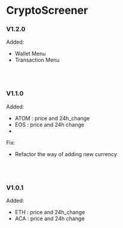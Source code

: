 # CryptoScreener

<h3>V1.2.0</h3>

Added:
  + Wallet Menu
  + Transaction Menu  

<br><br>
<h3>V1.1.0</h3>

Added:
  + ATOM : price and 24h_change
  + EOS : price and 24h change
  + 
Fix:
  + Refactor the way of adding new currency

<br><br>
<h3>V1.0.1</h3>

Added:
  + ETH : price and 24h_change
  + ACA : price and 24h change
